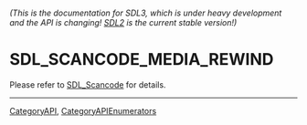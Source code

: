 ###### (This is the documentation for SDL3, which is under heavy development and the API is changing! [SDL2](https://wiki.libsdl.org/SDL2/) is the current stable version!)
# SDL_SCANCODE_MEDIA_REWIND

Please refer to [SDL_Scancode](SDL_Scancode) for details.

----
[CategoryAPI](CategoryAPI), [CategoryAPIEnumerators](CategoryAPIEnumerators)

